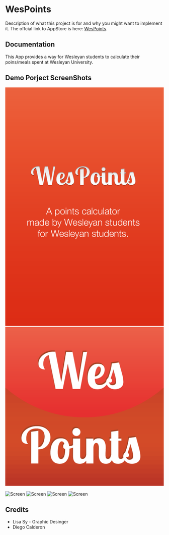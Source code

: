 # WesPoints

Description of what this project is for and why you might want to implement it. 
The offcial link to AppStore is here: [WesPoints](https://itunes.apple.com/us/app/wespoint/id495530880?mt=8).

Documentation
-------------
This App provides a way for Wesleyan students to calculate their poins/meals spent at Wesleyan University.


Demo Porject ScreenShots
--------


![SplashScreen](https://github.com/Neil-Ni/WesPoints/blob/master/wespoints_loading_page.png)
![Logo](https://github.com/Neil-Ni/WesPoints/blob/master/WesPoints_512x512.png)

![Screen](https://github.com/Neil-Ni/WesPoints/tree/master/1.1/IMG_20.png)
![Screen](https://github.com/Neil-Ni/WesPoints/tree/master/1.1/IMG_21.png)
![Screen](https://github.com/Neil-Ni/WesPoints/tree/master/1.1/IMG_28.png)
![Screen](https://github.com/Neil-Ni/WesPoints/tree/master/1.1/IMG_29.png)


Credits
-----------

* Lisa Sy - Graphic Desinger
* Diego Calderon  
